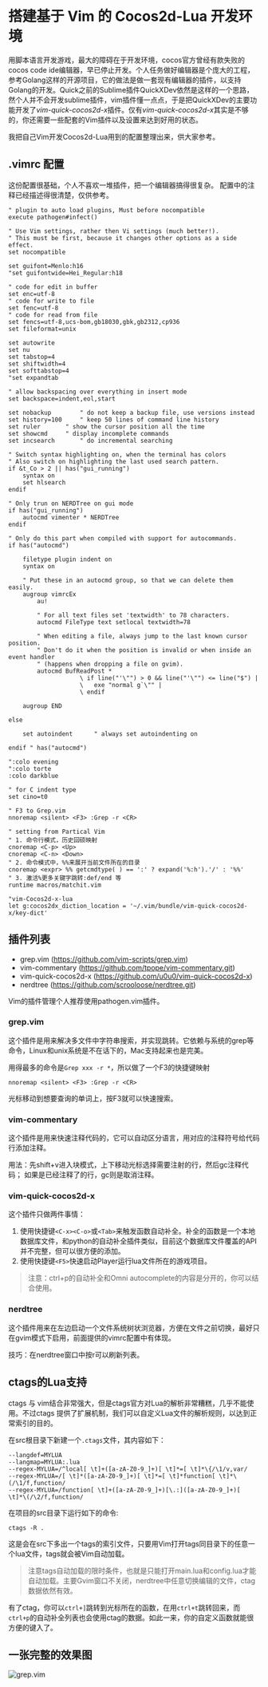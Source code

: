 # 搭建基于 Vim 的 Cocos2d-Lua 开发环境

用脚本语言开发游戏，最大的障碍在于开发环境，cocos官方曾经有款失败的cocos code ide编辑器，早已停止开发。个人任务做好编辑器是个庞大的工程，参考Golang这样的开源项目，它的做法是做一套现有编辑器的插件，以支持Golang的开发。Quick之前的Sublime插件QuickXDev依然是这样的一个思路，然个人并不会开发sublime插件，vim插件懂一点点，于是把QuickXDev的主要功能开发了*vim-quick-cocos2d-x*插件。仅有*vim-quick-cocos2d-x*其实是不够的，你还需要一些配套的Vim插件以及设置来达到好用的状态。

我把自己Vim开发Cocos2d-Lua用到的配置整理出来，供大家参考。

## .vimrc 配置

这份配置很基础，个人不喜欢一堆插件，把一个编辑器搞得很复杂。
配置中的注释已经描述得很清楚，仅供参考。

```
" plugin to auto load plugins, Must before nocompatible
execute pathogen#infect()

" Use Vim settings, rather then Vi settings (much better!).
" This must be first, because it changes other options as a side effect.
set nocompatible

set guifont=Menlo:h16
"set guifontwide=Hei_Regular:h18

" code for edit in buffer
set enc=utf-8
" code for write to file
set fenc=utf-8
" code for read from file
set fencs=utf-8,ucs-bom,gb18030,gbk,gb2312,cp936
set fileformat=unix

set autowrite
set nu
set tabstop=4
set shiftwidth=4
set softtabstop=4
"set expandtab

" allow backspacing over everything in insert mode
set backspace=indent,eol,start

set nobackup		" do not keep a backup file, use versions instead
set history=100		" keep 50 lines of command line history
set ruler		" show the cursor position all the time
set showcmd		" display incomplete commands
set incsearch		" do incremental searching

" Switch syntax highlighting on, when the terminal has colors
" Also switch on highlighting the last used search pattern.
if &t_Co > 2 || has("gui_running")
    syntax on
    set hlsearch
endif

" Only trun on NERDTree on gui mode
if has("gui_running")
    autocmd vimenter * NERDTree
endif

" Only do this part when compiled with support for autocommands.
if has("autocmd")

    filetype plugin indent on
    syntax on

    " Put these in an autocmd group, so that we can delete them easily.
    augroup vimrcEx
        au!

        " For all text files set 'textwidth' to 78 characters.
        autocmd FileType text setlocal textwidth=78

        " When editing a file, always jump to the last known cursor position.
        " Don't do it when the position is invalid or when inside an event handler
        " (happens when dropping a file on gvim).
        autocmd BufReadPost *
                    \ if line("'\"") > 0 && line("'\"") <= line("$") |
                    \   exe "normal g`\"" |
                    \ endif

    augroup END

else

    set autoindent		" always set autoindenting on

endif " has("autocmd")

":colo evening
":colo torte
:colo darkblue

" for C indent type
set cino=t0

" F3 to Grep.vim
nnoremap <silent> <F3> :Grep -r <CR>

" setting from Partical Vim
" 1. 命令行模式，历史回硕映射
cnoremap <C-p> <Up>
cnoremap <C-n> <Down>
" 2. 命令模式中，%%来展开当前文件所在的目录
cnoremap <expr> %% getcmdtype( ) == ':' ? expand('%:h').'/' : '%%'
" 3. 激活%更多关键字跳转:def/end 等
runtime macros/matchit.vim

"vim-Cocos2d-x-lua
let g:cocos2dx_diction_location = '~/.vim/bundle/vim-quick-cocos2d-x/key-dict'
```

## 插件列表

* grep.vim (https://github.com/vim-scripts/grep.vim)
* vim-commentary (https://github.com/tpope/vim-commentary.git)
* vim-quick-cocos2d-x (https://github.com/u0u0/vim-quick-cocos2d-x)
* nerdtree (https://github.com/scrooloose/nerdtree.git)

Vim的插件管理个人推荐使用pathogen.vim插件。

### grep.vim

这个插件是用来解决多文件中字符串搜索，并实现跳转。它依赖与系统的grep等命令，Linux和unix系统是不在话下的，Mac支持起来也是完美。

用得最多的命令是`Grep xxx -r *`，所以做了一个F3的快捷键映射

```
nnoremap <silent> <F3> :Grep -r <CR>
```

光标移动到想要查询的单词上，按F3就可以快速搜索。

### vim-commentary

这个插件是用来快速注释代码的，它可以自动区分语言，用对应的注释符号给代码行添加注释。

用法：先shift+v进入块模式，上下移动光标选择需要注射的行，然后gc注释代码；
如果是已经注释了的行，gc则是取消注释。

### vim-quick-cocos2d-x

这个插件只做两件事情：

1. 使用快捷键`<C-x><C-o>`或`<Tab>`来触发函数自动补全。补全的函数是一个本地数据库文件，和python的自动补全插件类似，目前这个数据库文件覆盖的API并不完整，但可以很方便的添加。
2. 使用快捷键`<F5>`快速启动Player运行lua文件所在的游戏项目。

> 注意：ctrl+p的自动补全和Omni autocomplete的内容是分开的，你可以结合使用。

### nerdtree

这个插件用来在左边启动一个文件系统树状浏览器，方便在文件之前切换，最好只在gvim模式下启用，前面提供的vimrc配置中有体现。

技巧：在nerdtree窗口中按r可以刷新列表。

## ctags的Lua支持

ctags 与 vim结合非常强大，但是ctags官方对Lua的解析非常糟糕，几乎不能使用。不过ctags 提供了扩展机制，我们可以自定义Lua文件的解析规则，以达到正常索引的目的。

在src根目录下新建一个`.ctags`文件，其内容如下：

```
--langdef=MYLUA
--langmap=MYLUA:.lua
--regex-MYLUA=/^local[ \t]+([a-zA-Z0-9_]+)[ \t]*=[ \t]*\{/\1/v,var/
--regex-MYLUA=/[ \t]*([a-zA-Z0-9_]+)[ \t]*=[ \t]*function[ \t]*\(/\1/f,function/
--regex-MYLUA=/function[ \t]+([a-zA-Z0-9_]+)[\.:]([a-zA-Z0-9_]+)[ \t]*\(/\2/f,function/
```

在项目的src目录下运行如下的命令:

```
ctags -R .
```

这是会在src下多出一个tags的索引文件，只要用Vim打开tags同目录下的任意一个lua文件，tags就会被Vim自动加载。

> 注意tags自动加载的限时条件，也就是只能打开main.lua和config.lua才能自动加载。主要Gvim窗口不关闭，nerdtree中任意切换编辑的文件，ctag数据依然有效。

有了ctag，你可以`ctrl+]`跳转到光标所在的函数，在用`ctrl+t`跳转回来，而`ctrl+p`的自动补全列表也会使用ctag的数据。如此一来，你的自定义函数就能很方便的键入了。

## 一张完整的效果图

![grep.vim](./vim.png)
